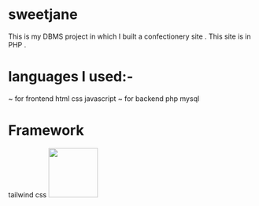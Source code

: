 # sweetjane
This is my DBMS project in which I built a confectionery site .
This site is in PHP .
# languages I used:-
~ for frontend 
 html
 css
 javascript
 ~ for backend
 php
 mysql
 # Framework
 tailwind css
<img src="https://user-images.githubusercontent.com/82139750/144203346-ec7001b7-bac8-498c-b224-f5fe5e56ba8b.png" height="100px" width="100px">
